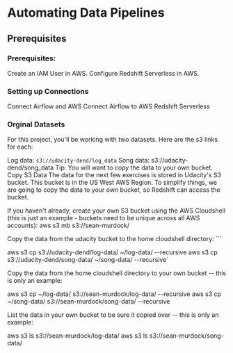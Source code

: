 # Automating Data Pipelines

## Prerequisites
### Prerequisites:

Create an IAM User in AWS.
Configure Redshift Serverless in AWS.

### Setting up Connections
Connect Airflow and AWS
Connect Airflow to AWS Redshift Serverless

### Orginal Datasets

For this project, you'll be working with two datasets. Here are the s3 links for each:

Log data: `s3://udacity-dend/log_data`
Song data: s3://udacity-dend/song_data
Tip: You will want to copy the data to your own bucket.
Copy S3 Data
The data for the next few exercises is stored in Udacity's S3 bucket. This bucket is in the US West AWS Region. To simplify things, we are going to copy the data to your own bucket, so Redshift can access the bucket.


If you haven't already, create your own S3 bucket using the AWS Cloudshell (this is just an example - buckets need to be unique across all AWS accounts): aws s3 mb s3://sean-murdock/


Copy the data from the udacity bucket to the home cloudshell directory: ```

aws s3 cp s3://udacity-dend/log-data/ ~/log-data/ --recursive
aws s3 cp s3://udacity-dend/song-data/ ~/song-data/ --recursive`

Copy the data from the home cloudshell directory to your own bucket -- this is only an example:

aws s3 cp ~/log-data/ s3://sean-murdock/log-data/ --recursive
aws s3 cp ~/song-data/ s3://sean-murdock/song-data/ --recursive

List the data in your own bucket to be sure it copied over -- this is only an example:

aws s3 ls s3://sean-murdock/log-data/
aws s3 ls s3://sean-murdock/song-data/
